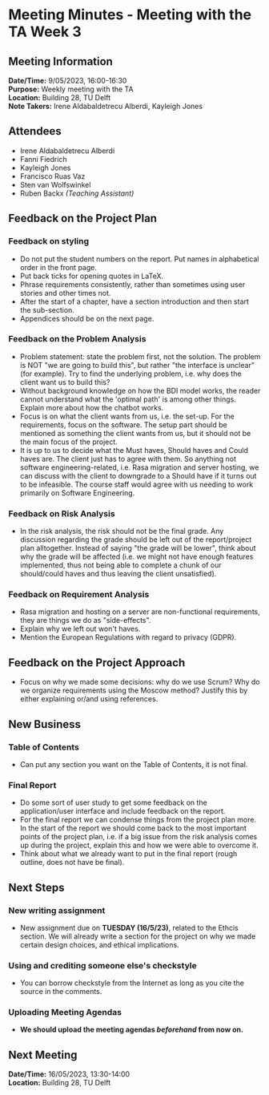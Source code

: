 # Meeting Minutes - Meeting with the TA Week 3
## Meeting Information
**Date/Time:** 9/05/2023, 16:00-16:30 <br>
**Purpose:** Weekly meeting with the TA <br>
**Location:** Building 28, TU Delft <br>
**Note Takers:** Irene Aldabaldetrecu Alberdi, Kayleigh Jones <br>

## Attendees
- Irene Aldabaldetrecu Alberdi
- Fanni Fiedrich 
- Kayleigh Jones
- Francisco Ruas Vaz
- Sten van Wolfswinkel
- Ruben Backx *(Teaching Assistant)*

## Feedback on the Project Plan 

### Feedback on styling
- Do not put the student numbers on the report. Put names in alphabetical order in the front page.
- Put back ticks for opening quotes in LaTeX.
- Phrase requirements consistently, rather than sometimes using user stories and other times not.
- After the start of a chapter, have a section introduction and then start the sub-section.
- Appendices should be on the next page.

### Feedback on the Problem Analysis
- Problem statement: state the problem first, not the solution. The problem is NOT "we are going to build this", but rather "the interface is unclear" (for example). Try to find the underlying problem, i.e. why does the client want us to build this?
- Without background knowledge on how the BDI model works, the reader cannot understand what the 'optimal path' is among other things. Explain more about how the chatbot works.
- Focus is on what the client wants from us, i.e. the set-up. For the requirements, focus on the software. The setup part should be mentioned as something the client wants from us, but it should not be the main focus of the project.
- It is up to us to decide what the Must haves, Should haves and Could haves are. The client just has to agree with them. So anything not software engineering-related, i.e. Rasa migration and server hosting, we can discuss with the client to downgrade to a Should have if it turns out to be infeasible. The course staff would agree with us needing to work primarily on Software Engineering.

### Feedback on Risk Analysis
- In the risk analysis, the risk should not be the final grade. Any discussion regarding the grade should be left out of the report/project plan alltogether. Instead of saying "the grade will be lower", think about why the grade will be affected (i.e. we might not have enough features implemented, thus not being able to complete a chunk of our should/could haves and thus leaving the client unsatisfied). 

### Feedback on Requirement Analysis
- Rasa migration and hosting on a server are non-functional requirements, they are things we do as "side-effects".
- Explain why we left out won't haves.
- Mention the European Regulations with regard to privacy (GDPR).

## Feedback on the Project Approach
- Focus on why we made some decisions: why do we use Scrum? Why do we organize requirements using the Moscow method? Justify this by either explaining or/and using references. 

## New Business

### Table of Contents
- Can put any section you want on the Table of Contents, it is not final.

### Final Report 
- Do some sort of user study to get some feedback on the application/user interface and include feedback on the report.
- For the final report we can condense things from the project plan more. In the start of the report we should come back to the most important points of the project plan, i.e. if a big issue from the risk analysis comes up during the project, explain this and how we were able to overcome it. 
- Think about what we already want to put in the final report (rough outline, does not have be final).

## Next Steps

### New writing assignment
- New assignment due on **TUESDAY (16/5/23)**, related to the Ethcis section. We will already write a section for the project on why we made certain design choices, and ethical implications.

### Using and crediting someone else's checkstyle 
- You can borrow checkstyle from the Internet as long as you cite the source in the comments.

### Uploading Meeting Agendas
- **We should upload the meeting agendas _beforehand_ from now on.**

## Next Meeting
**Date/Time:** 16/05/2023, 13:30-14:00 <br>
**Location:** Building 28, TU Delft
